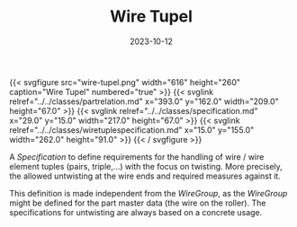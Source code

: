 ﻿---
title: Wire Tupel
toc: false
type: specs
layout: diagram
date: "2023-10-12"
draft: false
specification: VEC
version: 2.1.0
documentType: "Recommendation"
elementType: Diagram
classes:
  - PartRelation
  - Specification
  - WireTupleSpecification
menu:
  VEC-2.1.0:    
    parent: component-characteristics
    identifier: component-characteristics/wire-tupel
    weight: 1005002 

# Prev/next pager order (if `docs_section_pager` enabled in `params.toml`)
weight: 1005002
---
{{< svgfigure src="wire-tupel.png" width="616" height="260" caption="Wire Tupel" numbered="true" >}}
  {{< svglink relref="../../classes/partrelation.md" x="393.0" y="162.0" width="209.0" height="67.0" >}}
  {{< svglink relref="../../classes/specification.md" x="29.0" y="15.0" width="217.0" height="67.0" >}}
  {{< svglink relref="../../classes/wiretuplespecification.md" x="15.0" y="155.0" width="262.0" height="91.0" >}}
{{< / svgfigure >}}
<p> A <i>Specification</i> to define requirements for the handling of wire / wire element tuples (pairs, triple,...) with the focus on twisting. More precisely, the allowed untwisting at the wire ends and required measures against it.      </p>      <p> This definition is made independent from the <i>WireGroup</i>, as the <i>WireGroup </i>might be defined for the part master data (the wire on the roller). The specifications for untwisting are always based on a concrete usage.      </p>